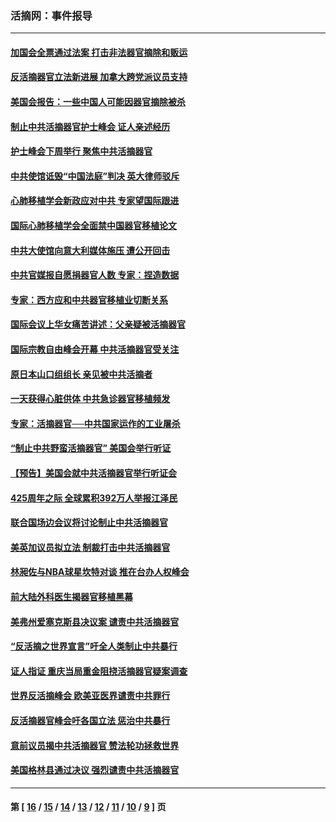 ### 活摘网：事件报导
---
#### [加国会全票通过法案 打击非法器官摘除和贩运](../../pages/nf5877/n13884924.md?04100430) 
#### [反活摘器官立法新进展 加拿大跨党派议员支持](../../pages/nf5877/n13876061.md?04100430) 
#### [美国会报告：一些中国人可能因器官摘除被杀](../../pages/nf5877/n13867964.md?04100430) 
#### [制止中共活摘器官护士峰会 证人亲述经历](../../pages/nf5877/n13859007.md?04100430) 
#### [护士峰会下周举行 聚焦中共活摘器官](../../pages/nf5877/n13855418.md?04100430) 
#### [中共使馆诋毁“中国法庭”判决 英大律师驳斥](../../pages/nf5877/n13833945.md?04100430) 
#### [心肺移植学会新政应对中共 专家望国际跟进](../../pages/nf5877/n13829043.md?04100430) 
#### [国际心肺移植学会全面禁中国器官移植论文](../../pages/nf5877/n13827785.md?04100430) 
#### [中共大使馆向意大利媒体施压 遭公开回击](../../pages/nf5877/n13826038.md?04100430) 
#### [中共官媒报自愿捐器官人数 专家：捏造数据](../../pages/nf5877/n13814130.md?04100430) 
#### [专家：西方应和中共器官移植业切断关系](../../pages/nf5877/n13772828.md?04100430) 
#### [国际会议上华女痛苦讲述：父亲疑被活摘器官](../../pages/nf5877/n13771583.md?04100430) 
#### [国际宗教自由峰会开幕 中共活摘器官受关注](../../pages/nf5877/n13769995.md?04100430) 
#### [原日本山口组组长 亲见被中共活摘者](../../pages/nf5877/n13767360.md?04100430) 
#### [一天获得心脏供体 中共急诊器官移植频发](../../pages/nf5877/n13764689.md?04100430) 
#### [专家：活摘器官──中共国家运作的工业屠杀](../../pages/nf5877/n13761178.md?04100430) 
#### [“制止中共野蛮活摘器官” 美国会举行听证](../../pages/nf5877/n13735831.md?04100430) 
#### [【预告】美国会就中共活摘器官举行听证会](../../pages/nf5877/n13732843.md?04100430) 
#### [425周年之际 全球累积392万人举报江泽民](../../pages/nf5877/n13719232.md?04100430) 
#### [联合国场边会议将讨论制止中共活摘器官](../../pages/nf5877/n13656361.md?04100430) 
#### [美英加议员拟立法 制裁打击中共活摘器官](../../pages/nf5877/n13430251.md?04100430) 
#### [林昶佐与NBA球星坎特对谈 推在台办人权峰会](../../pages/nf5877/n13414467.md?04100430) 
#### [前大陆外科医生揭器官移植黑幕](../../pages/nf5877/n13401416.md?04100430) 
#### [美弗州爱塞克斯县决议案 谴责中共活摘器官](../../pages/nf5877/n13320919.md?04100430) 
#### [“反活摘之世界宣言”吁全人类制止中共暴行](../../pages/nf5877/n13259730.md?04100430) 
#### [证人指证 重庆当局重金阻挠活摘器官疑案调查](../../pages/nf5877/n13259127.md?04100430) 
#### [世界反活摘峰会 欧美亚医界谴责中共罪行](../../pages/nf5877/n13253550.md?04100430) 
#### [反活摘器官峰会吁各国立法 惩治中共暴行](../../pages/nf5877/n13245052.md?04100430) 
#### [意前议员揭中共活摘器官 赞法轮功拯救世界](../../pages/nf5877/n13203445.md?04100430) 
#### [美国格林县通过决议 强烈谴责中共活摘器官](../../pages/nf5877/n13119367.md?04100430) 

---
#### 第 [ [16](./16.md?04100430) / [15](./15.md?04100430) / [14](./14.md?04100430) / [13](./13.md?04100430) / [12](./12.md?04100430) / [11](./11.md?04100430) / [10](./10.md?04100430) / [9](./9.md?04100430) ] 页
